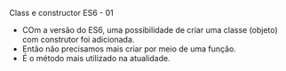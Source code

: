 
Class e constructor ES6 - 01

- COm a versão do ES6, uma possibilidade de criar uma classe (objeto) com construtor foi adicionada.
- Então não precisamos mais criar por meio de uma função.
- É o método mais utilizado na atualidade.

